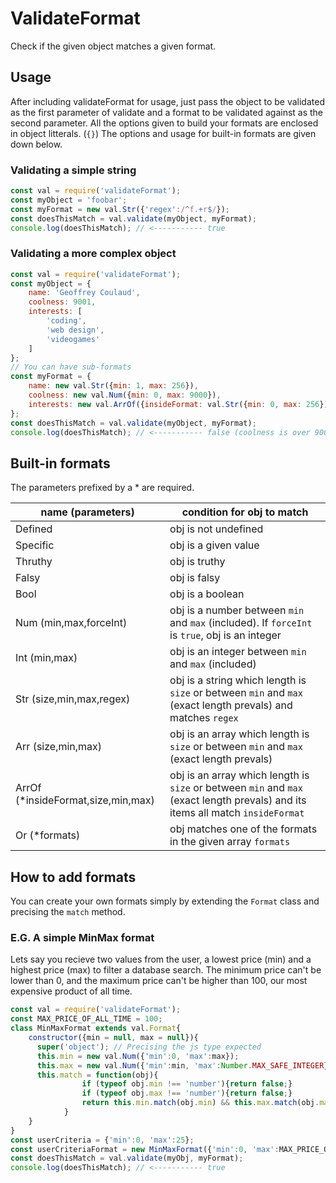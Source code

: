 # ValidateFormat
 Check if the given object matches a given format.

## Usage
After including validateFormat for usage, just pass the object to be validated as the first parameter of validate and a format to be validated against as the second parameter.
All the options given to build your formats are enclosed in object litterals. (`{}`)
The options and usage for built-in formats are given down below.

### Validating a simple string
```js
const val = require('validateFormat');
const myObject = 'foobar'; 
const myFormat = new val.Str({'regex':/^f.+r$/});
const doesThisMatch = val.validate(myObject, myFormat);
console.log(doesThisMatch); // <----------- true
```

### Validating a more complex object
```js
const val = require('validateFormat');
const myObject = {
	name: 'Geoffrey Coulaud',
	coolness: 9001,
	interests: [
		'coding',
		'web design',
		'videogames'
	]
};
// You can have sub-formats
const myFormat = {
	name: new val.Str({min: 1, max: 256}),
	coolness: new val.Num({min: 0, max: 9000}),
	interests: new val.ArrOf({insideFormat: val.Str({min: 0, max: 256})})
};
const doesThisMatch = val.validate(myObject, myFormat);
console.log(doesThisMatch); // <----------- false (coolness is over 9000)
```

## Built-in formats
The parameters prefixed by a * are required.

| name (parameters) | condition for obj to match | 
| ---- | ------------------ |
| Defined | obj is not undefined |
| Specific | obj is a given value |
| Thruthy | obj is truthy  |
| Falsy | obj is falsy |
| Bool | obj is a boolean  |
| Num (min,max,forceInt) | obj is a number between `min` and `max` (included). If `forceInt` is `true`, obj is an integer  |
| Int (min,max) | obj is an integer between `min` and `max` (included) |
| Str (size,min,max,regex) | obj is a string which length is `size` or between `min` and `max` (exact length prevals) and matches `regex` |
| Arr (size,min,max) | obj is an array which length is `size` or between `min` and `max` (exact length prevals) |
| ArrOf (\*insideFormat,size,min,max) | obj is an array which length is `size` or between `min` and `max` (exact length prevals) and its items all match `insideFormat` |
| Or (\*formats) | obj matches one of the formats in the given array `formats` |

## How to add formats
You can create your own formats simply by extending the `Format` class and precising the `match` method.
### E.G. A simple MinMax format
Lets say you recieve two values from the user, a lowest price (min) and a highest price (max) to filter a database search.
The minimum price can't be lower than 0, and the maximum price can't be higher than 100, our most expensive product of all time.
```js
const val = require('validateFormat');
const MAX_PRICE_OF_ALL_TIME = 100;
class MinMaxFormat extends val.Format{
	constructor({min = null, max = null}){
	  super('object'); // Precising the js type expected
	  this.min = new val.Num({'min':0, 'max':max});
	  this.max = new val.Num({'min':min, 'max':Number.MAX_SAFE_INTEGER});
	  this.match = function(obj){
				if (typeof obj.min !== 'number'){return false;}
				if (typeof obj.max !== 'number'){return false;}
				return this.min.match(obj.min) && this.max.match(obj.max);
			}
	}
}
const userCriteria = {'min':0, 'max':25};
const userCriteriaFormat = new MinMaxFormat({'min':0, 'max':MAX_PRICE_OF_ALL_TIME});
const doesThisMatch = val.validate(myObj, myFormat);
console.log(doesThisMatch); // <----------- true
```
